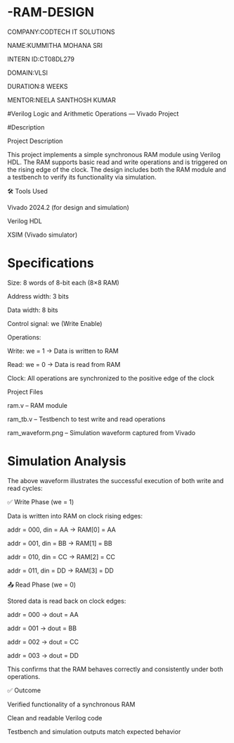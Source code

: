 # -RAM-DESIGN

COMPANY:CODTECH IT SOLUTIONS

NAME:KUMMITHA MOHANA SRI

INTERN ID:CT08DL279

DOMAIN:VLSI

DURATION:8 WEEKS

MENTOR:NEELA SANTHOSH KUMAR

#Verilog Logic and Arithmetic Operations — Vivado Project

#Description

Project Description

This project implements a simple synchronous RAM module using Verilog HDL. The RAM supports basic read and write operations and is triggered on the rising edge of the clock. The design includes both the RAM module and a testbench to verify its functionality via simulation.

🛠 Tools Used

Vivado 2024.2 (for design and simulation)

Verilog HDL

XSIM (Vivado simulator)


# Specifications

Size: 8 words of 8-bit each (8×8 RAM)

Address width: 3 bits

Data width: 8 bits

Control signal: we (Write Enable)

Operations:

Write: we = 1 → Data is written to RAM

Read: we = 0 → Data is read from RAM


Clock: All operations are synchronized to the positive edge of the clock

Project Files

ram.v – RAM module

ram_tb.v – Testbench to test write and read operations

ram_waveform.png – Simulation waveform captured from Vivado

# Simulation Analysis

The above waveform illustrates the successful execution of both write and read cycles:

✅ Write Phase (we = 1)

Data is written into RAM on clock rising edges:

addr = 000, din = AA → RAM[0] = AA

addr = 001, din = BB → RAM[1] = BB

addr = 010, din = CC → RAM[2] = CC

addr = 011, din = DD → RAM[3] = DD


📤 Read Phase (we = 0)

Stored data is read back on clock edges:

addr = 000 → dout = AA

addr = 001 → dout = BB

addr = 002 → dout = CC

addr = 003 → dout = DD


This confirms that the RAM behaves correctly and consistently under both operations.


✅ Outcome

Verified functionality of a synchronous RAM

Clean and readable Verilog code

Testbench and simulation outputs match expected behavior

